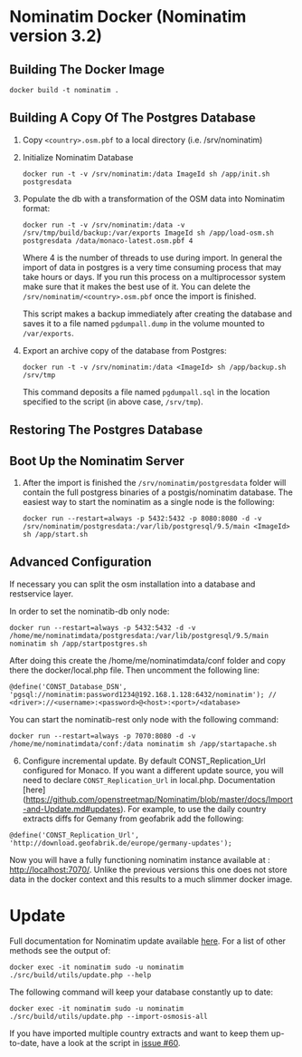 # Nominatim Docker (Nominatim version 3.2)

## Building The Docker Image
  ```
  docker build -t nominatim .
  ```

## Building A Copy Of The Postgres Database
1. Copy `<country>.osm.pbf` to a local directory (i.e. /srv/nominatim)

1. Initialize Nominatim Database
   ```
   docker run -t -v /srv/nominatim:/data ImageId sh /app/init.sh postgresdata
   ```

1. Populate the db with a transformation of the OSM data into Nominatim format:   
   ```
   docker run -t -v /srv/nominatim:/data -v /srv/tmp/build/backup:/var/exports ImageId sh /app/load-osm.sh postgresdata /data/monaco-latest.osm.pbf 4
   ```
   Where 4 is the number of threads to use during import. In general the import of data in postgres is a very time consuming
   process that may take hours or days. If you run this process on a multiprocessor system make sure that it makes the best use
   of it. You can delete the `/srv/nominatim/<country>.osm.pbf` once the import is finished.  

   This script makes a backup immediately after creating the database and saves it to a file named `pgdumpall.dump` in the volume mounted to `/var/exports`.  

1. Export an archive copy of the database from Postgres:  
   ```
   docker run -t -v /srv/nominatim:/data <ImageId> sh /app/backup.sh /srv/tmp
   ```
   This command deposits a file named `pgdumpall.sql` in the location specified to the script (in above case, `/srv/tmp`).  


## Restoring The Postgres Database


## Boot Up the Nominatim Server
1. After the import is finished the `/srv/nominatim/postgresdata` folder will contain the full postgress binaries of
   a postgis/nominatim database. The easiest way to start the nominatim as a single node is the following:
   ```
   docker run --restart=always -p 5432:5432 -p 8080:8080 -d -v /srv/nominatim/postgresdata:/var/lib/postgresql/9.5/main <ImageId> sh /app/start.sh
   ```

## Advanced Configuration
If necessary you can split the osm installation into a database and restservice layer.  

   In order to set the  nominatib-db only node:

   ```
   docker run --restart=always -p 5432:5432 -d -v /home/me/nominatimdata/postgresdata:/var/lib/postgresql/9.5/main nominatim sh /app/startpostgres.sh
   ```
   After doing this create the /home/me/nominatimdata/conf folder and copy there the docker/local.php file. Then uncomment the following line:

   ```
   @define('CONST_Database_DSN', 'pgsql://nominatim:password1234@192.168.1.128:6432/nominatim'); // <driver>://<username>:<password>@<host>:<port>/<database>
   ```

   You can start the  nominatib-rest only node with the following command:

   ```
   docker run --restart=always -p 7070:8080 -d -v /home/me/nominatimdata/conf:/data nominatim sh /app/startapache.sh
   ```

6. Configure incremental update. By default CONST_Replication_Url configured for Monaco.
If you want a different update source, you will need to declare `CONST_Replication_Url` in local.php. Documentation [here] (https://github.com/openstreetmap/Nominatim/blob/master/docs/Import-and-Update.md#updates). For example, to use the daily country extracts diffs for Gemany from geofabrik add the following:
  ```
  @define('CONST_Replication_Url', 'http://download.geofabrik.de/europe/germany-updates');
  ```

  Now you will have a fully functioning nominatim instance available at : [http://localhost:7070/](http://localhost:7070). Unlike the previous versions
  this one does not store data in the docker context and this results to a much slimmer docker image.


# Update

Full documentation for Nominatim update available [here](https://github.com/openstreetmap/Nominatim/blob/master/docs/Import-and-Update.md#updates). For a list of other methods see the output of:
  ```
  docker exec -it nominatim sudo -u nominatim ./src/build/utils/update.php --help
  ```

The following command will keep your database constantly up to date:
  ```
  docker exec -it nominatim sudo -u nominatim ./src/build/utils/update.php --import-osmosis-all
  ```
If you have imported multiple country extracts and want to keep them
up-to-date, have a look at the script in
[issue #60](https://github.com/openstreetmap/Nominatim/issues/60).
